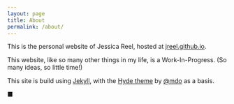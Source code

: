 ```yaml
---
layout: page
title: About
permalink: /about/
---
```


This is the personal website of Jessica Reel, hosted at [jreel.github.io](http://jreel.github.io).

This website, like so many other things in my life, is a Work-In-Progress. (So many ideas, so little time!)

This site is build using [Jekyll](http://jekyllrb.com), with the [Hyde theme](https://github.com/poole/hyde) by [@mdo](https://twitter.com/mdo) as a basis.

■


